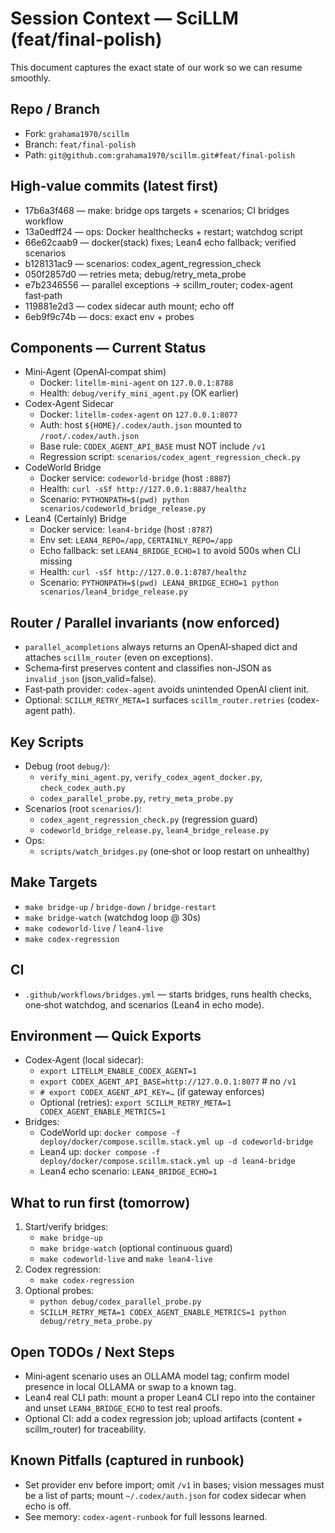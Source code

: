 # Session Context — SciLLM (feat/final-polish)

This document captures the exact state of our work so we can resume smoothly.

## Repo / Branch
- Fork: `grahama1970/scillm`
- Branch: `feat/final-polish`
- Path: `git@github.com:grahama1970/scillm.git#feat/final-polish`

## High‑value commits (latest first)
- 17b6a3f468 — make: bridge ops targets + scenarios; CI bridges workflow
- 13a0edff24 — ops: Docker healthchecks + restart; watchdog script
- 66e62caab9 — docker(stack) fixes; Lean4 echo fallback; verified scenarios
- b128131ac9 — scenarios: codex_agent_regression_check
- 050f2857d0 — retries meta; debug/retry_meta_probe
- e7b2346556 — parallel exceptions → scillm_router; codex-agent fast‑path
- 119881e2d3 — codex sidecar auth mount; echo off
- 6eb9f9c74b — docs: exact env + probes

## Components — Current Status
- Mini‑Agent (OpenAI‑compat shim)
  - Docker: `litellm-mini-agent` on `127.0.0.1:8788`
  - Health: `debug/verify_mini_agent.py` (OK earlier)
- Codex‑Agent Sidecar
  - Docker: `litellm-codex-agent` on `127.0.0.1:8077`
  - Auth: host `${HOME}/.codex/auth.json` mounted to `/root/.codex/auth.json`
  - Base rule: `CODEX_AGENT_API_BASE` must NOT include `/v1`
  - Regression script: `scenarios/codex_agent_regression_check.py`
- CodeWorld Bridge
  - Docker service: `codeworld-bridge` (host `:8887`)
  - Health: `curl -sSf http://127.0.0.1:8887/healthz`
  - Scenario: `PYTHONPATH=$(pwd) python scenarios/codeworld_bridge_release.py`
- Lean4 (Certainly) Bridge
  - Docker service: `lean4-bridge` (host `:8787`)
  - Env set: `LEAN4_REPO=/app`, `CERTAINLY_REPO=/app`
  - Echo fallback: set `LEAN4_BRIDGE_ECHO=1` to avoid 500s when CLI missing
  - Health: `curl -sSf http://127.0.0.1:8787/healthz`
  - Scenario: `PYTHONPATH=$(pwd) LEAN4_BRIDGE_ECHO=1 python scenarios/lean4_bridge_release.py`

## Router / Parallel invariants (now enforced)
- `parallel_acompletions` always returns an OpenAI‑shaped dict and attaches `scillm_router` (even on exceptions).
- Schema‑first preserves content and classifies non‑JSON as `invalid_json` (json_valid=false).
- Fast‑path provider: `codex-agent` avoids unintended OpenAI client init.
- Optional: `SCILLM_RETRY_META=1` surfaces `scillm_router.retries` (codex-agent path).

## Key Scripts
- Debug (root `debug/`):
  - `verify_mini_agent.py`, `verify_codex_agent_docker.py`, `check_codex_auth.py`
  - `codex_parallel_probe.py`, `retry_meta_probe.py`
- Scenarios (root `scenarios/`):
  - `codex_agent_regression_check.py` (regression guard)
  - `codeworld_bridge_release.py`, `lean4_bridge_release.py`
- Ops:
  - `scripts/watch_bridges.py` (one‑shot or loop restart on unhealthy)

## Make Targets
- `make bridge-up` / `bridge-down` / `bridge-restart`
- `make bridge-watch` (watchdog loop @ 30s)
- `make codeworld-live` / `lean4-live`
- `make codex-regression`

## CI
- `.github/workflows/bridges.yml` — starts bridges, runs health checks, one‑shot watchdog, and scenarios (Lean4 in echo mode).

## Environment — Quick Exports
- Codex‑Agent (local sidecar):
  - `export LITELLM_ENABLE_CODEX_AGENT=1`
  - `export CODEX_AGENT_API_BASE=http://127.0.0.1:8077`   # no `/v1`
  - `# export CODEX_AGENT_API_KEY=…` (if gateway enforces)
  - Optional (retries): `export SCILLM_RETRY_META=1 CODEX_AGENT_ENABLE_METRICS=1`
- Bridges:
  - CodeWorld up: `docker compose -f deploy/docker/compose.scillm.stack.yml up -d codeworld-bridge`
  - Lean4 up: `docker compose -f deploy/docker/compose.scillm.stack.yml up -d lean4-bridge`
  - Lean4 echo scenario: `LEAN4_BRIDGE_ECHO=1`

## What to run first (tomorrow)
1) Start/verify bridges:
   - `make bridge-up`
   - `make bridge-watch` (optional continuous guard)
   - `make codeworld-live` and `make lean4-live`
2) Codex regression:
   - `make codex-regression`
3) Optional probes:
   - `python debug/codex_parallel_probe.py`
   - `SCILLM_RETRY_META=1 CODEX_AGENT_ENABLE_METRICS=1 python debug/retry_meta_probe.py`

## Open TODOs / Next Steps
- Mini‑agent scenario uses an OLLAMA model tag; confirm model presence in local OLLAMA or swap to a known tag.
- Lean4 real CLI path: mount a proper Lean4 CLI repo into the container and unset `LEAN4_BRIDGE_ECHO` to test real proofs.
- Optional CI: add a codex regression job; upload artifacts (content + scillm_router) for traceability.

## Known Pitfalls (captured in runbook)
- Set provider env before import; omit `/v1` in bases; vision messages must be a list of parts; mount `~/.codex/auth.json` for codex sidecar when echo is off.
- See memory: `codex-agent-runbook` for full lessons learned.
